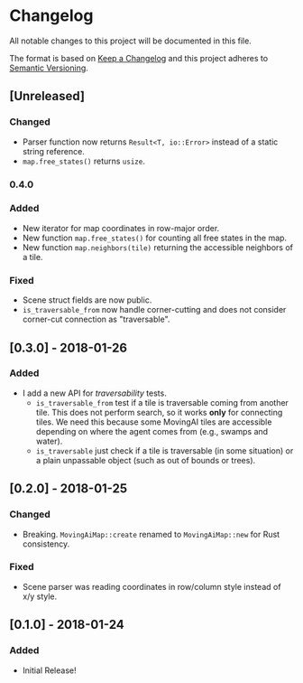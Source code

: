 # Changelog
All notable changes to this project will be documented in this file.

The format is based on [Keep a Changelog](http://keepachangelog.com/en/1.0.0/)
and this project adheres to [Semantic Versioning](http://semver.org/spec/v2.0.0.html).

## [Unreleased]

### Changed
 - Parser function now returns `Result<T, io::Error>` instead of a static string reference.
 - `map.free_states()` returns `usize`.

### 0.4.0

### Added
 - New iterator for map coordinates in row-major order.
 - New function `map.free_states()` for counting all free states in the map.
 - New function `map.neighbors(tile)` returning the accessible neighbors of a tile.

### Fixed
 - Scene struct fields are now public.
 - `is_traversable_from` now handle corner-cutting and does not consider corner-cut connection as "traversable".

## [0.3.0] - 2018-01-26

### Added
 - I add a new API for _traversability_ tests.
   - `is_traversable_from` test if a tile is traversable coming from another tile. This does not perform search, so it works **only** for connecting tiles. We need this because some MovingAI tiles are accessible depending on where the agent comes from (e.g., swamps and water).
   - `is_traversable` just check if a tile is traversable (in some situation) or a plain unpassable object (such as out of bounds or trees). 

## [0.2.0] - 2018-01-25

### Changed
 - Breaking. `MovingAiMap::create` renamed to `MovingAiMap::new` for Rust consistency.

### Fixed
 - Scene parser was reading coordinates in row/column style instead of x/y style.

## [0.1.0] - 2018-01-24

### Added
 - Initial Release!